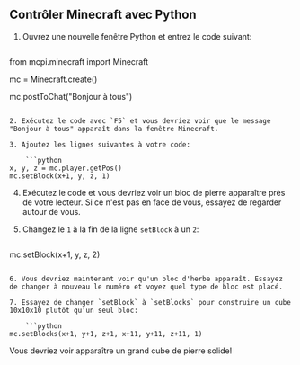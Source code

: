 ## Contrôler Minecraft avec Python

1. Ouvrez une nouvelle fenêtre Python et entrez le code suivant:
    
    ```python
from mcpi.minecraft import Minecraft

mc = Minecraft.create()

mc.postToChat("Bonjour à tous")
```

2. Exécutez le code avec `F5` et vous devriez voir que le message "Bonjour à tous" apparaît dans la fenêtre Minecraft.

3. Ajoutez les lignes suivantes à votre code:
    
    ```python
x, y, z = mc.player.getPos()
mc.setBlock(x+1, y, z, 1)
```

4. Exécutez le code et vous devriez voir un bloc de pierre apparaître près de votre lecteur. Si ce n'est pas en face de vous, essayez de regarder autour de vous.

5. Changez le `1` à la fin de la ligne `setBlock` à un `2`:
    
    ```python
mc.setBlock(x+1, y, z, 2)
```

6. Vous devriez maintenant voir qu'un bloc d'herbe apparaît. Essayez de changer à nouveau le numéro et voyez quel type de bloc est placé.

7. Essayez de changer `setBlock` à `setBlocks` pour construire un cube 10x10x10 plutôt qu'un seul bloc:
    
    ```python
mc.setBlocks(x+1, y+1, z+1, x+11, y+11, z+11, 1)
```

Vous devriez voir apparaître un grand cube de pierre solide!